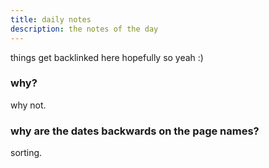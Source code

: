 ```yaml
---
title: daily notes
description: the notes of the day
---
```

things get backlinked here hopefully so yeah :)

### why?
why not.
### why are the dates backwards on the page names?
sorting.